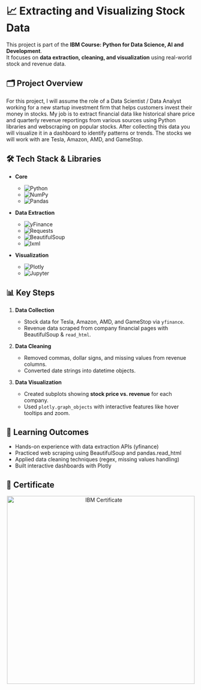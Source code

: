 # 📈 Extracting and Visualizing Stock Data

This project is part of the **IBM Course: Python for Data Science, AI and Development**.  
It focuses on **data extraction, cleaning, and visualization** using real-world stock and revenue data.

## 🗂️ Project Overview
For this project, I will assume the role of a Data Scientist / Data Analyst working for a new startup investment firm that helps customers invest their money in stocks. My job is to extract financial data like historical share price and quarterly revenue reportings from various sources using Python libraries and webscraping on popular stocks. After collecting this data you will visualize it in a dashboard to identify patterns or trends. The stocks we will work with are Tesla, Amazon, AMD, and GameStop.

## 🛠️ Tech Stack & Libraries  

- **Core**
  - ![Python](https://img.shields.io/badge/Python-3776AB?logo=python&logoColor=white)
  - ![NumPy](https://img.shields.io/badge/NumPy-013243?logo=numpy&logoColor=white)
  - ![Pandas](https://img.shields.io/badge/Pandas-150458?logo=pandas&logoColor=white)

- **Data Extraction**
  - ![yFinance](https://img.shields.io/badge/yFinance-000000?logo=yahoo&logoColor=white)
  - ![Requests](https://img.shields.io/badge/Requests-20232A?logo=python&logoColor=white)
  - ![BeautifulSoup](https://img.shields.io/badge/BeautifulSoup-4B8BBE?logo=python&logoColor=white)
  - ![lxml](https://img.shields.io/badge/lxml-0B4F6C?logo=python&logoColor=white)

- **Visualization**
  - ![Plotly](https://img.shields.io/badge/Plotly-3F4F75?logo=plotly&logoColor=white)
  - ![Jupyter](https://img.shields.io/badge/Jupyter-F37626?logo=jupyter&logoColor=white)
## 📊 Key Steps
1. **Data Collection**
   - Stock data for Tesla, Amazon, AMD, and GameStop via `yfinance`.
   - Revenue data scraped from company financial pages with BeautifulSoup & `read_html`.

2. **Data Cleaning**
   - Removed commas, dollar signs, and missing values from revenue columns.
   - Converted date strings into datetime objects.

3. **Data Visualization**
   - Created subplots showing **stock price vs. revenue** for each company.
   - Used `plotly.graph_objects` with interactive features like hover tooltips and zoom.

## 🎯 Learning Outcomes
- Hands-on experience with data extraction APIs (yfinance)
- Practiced web scraping using BeautifulSoup and pandas.read_html
- Applied data cleaning techniques (regex, missing values handling)
- Built interactive dashboards with Plotly

## 📜 Certificate
<p align="center"> <img src="https://github.com/user-attachments/assets/c754701f-6999-4519-9a7e-c84e839581e5" alt="IBM Certificate" width="500"/> </p>

